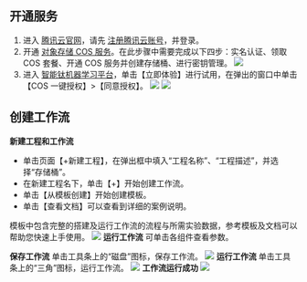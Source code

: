 ## 开通服务
1. 进入 [腾讯云官网](https://cloud.tencent.com/)，请先 [注册腾讯云账号](https://cloud.tencent.com/register?s_url=https%3A%2F%2Fcloud.tencent.com%2F)，并登录。
2. 开通 [对象存储 COS 服务](https://cloud.tencent.com/product/cos)。在此步骤中需要完成以下四步：实名认证、领取 COS 套餐、开通 COS 服务并创建存储桶、进行密钥管理。
![](https://main.qcloudimg.com/raw/2f5dea00cee8707fae11dd1deed707f0.png)
3. 进入 [智能钛机器学习平台](https://cloud.tencent.com/product/tio)，单击【立即体验】进行试用，在弹出的窗口中单击【COS 一键授权】>【同意授权】。
![](https://main.qcloudimg.com/raw/e6498842485fedbc228df8be900bdfda.png)
![](https://main.qcloudimg.com/raw/0e7228973054af6e59d438fc3c6ccb3b.png)

## 创建工作流
**新建工程和工作流**
 -  单击页面【+新建工程】，在弹出框中填入“工程名称”、“工程描述”，并选择“存储桶”。
 -  在新建工程名下，单击【+】开始创建工作流。
 -  单击【从模板创建】开始创建模板。
 -  单击【查看文档】可以查看到详细的案例说明。
 
模板中包含完整的搭建及运行工作流的流程与所需实验数据，参考模板及文档可以帮助您快速上手使用。
![](https://main.qcloudimg.com/raw/f72f6d803d56f0fbbfa678207e807915.png)
**运行工作流** 
可单击各组件查看参数。

**保存工作流**
单击工具条上的“磁盘”图标，保存工作流。
![](https://main.qcloudimg.com/raw/34061b76adb5fdea99f9a06b5992e573.png)
**运行工作流**
单击工具条上的“三角”图标，运行工作流。
![](https://main.qcloudimg.com/raw/6f86895ce8f1a2f2fa0a7382b933119e.png)
**工作流运行成功**
![](https://main.qcloudimg.com/raw/aba9e3ab8610851e0434e7bc53adacf5.png)
